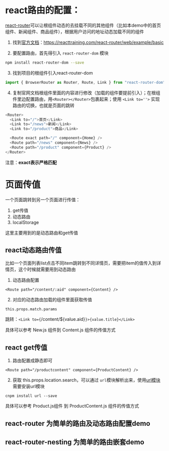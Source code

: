 # react路由的配置：

[react-router](https://github.com/ReactTraining/react-router)可以让根组件动态的去挂载不同的其他组件（比如本demo中的首页组件、新闻组件、商品组件），根据用户访问的地址动态加载不同的组件

1. 找到[官方文档](https://reacttraining.com/react-router/web/example/basic)：https://reacttraining.com/react-router/web/example/basic

2. 要配置路由，首先得引入 `react-router-dom` 模块

```sh
npm install react-router-dom --save
```

3. 找到项目的根组件引入react-router-dom

```js
import { BrowserRouter as Router, Route, Link } from "react-router-dom"
```

4. 复制官网文档根组件里面的内容进行修改（加载的组件要提前引入）；在根组件里边配置路由，用`<Router></Router>`包裹起来；使用 `<Link to=''>` 实现路由的切换，也就是页面的跳转


```js
<Router>
  <Link to="/">首页</Link>
  <Link to="/news">新闻</Link>
  <Link to="/product">商品</Link>

  <Route exact path="/" component={Home} />
  <Route path="/news" component={News} />    
  <Route path="/product" component={Product} />   
</Router>
```

注意：**exact表示严格匹配**

# 页面传值

一个页面跳转到另一个页面进行传值：

1. get传值
2. 动态路由
3. localStorage

这里主要用到的是动态路由和get传值

## react动态路由传值

比如一个页面列表list点击不同item跳转到不同详情页，需要把item的值传入到详情页，这个时候就需要用到动态路由

1. 动态路由配置

`<Route path="/content/:aid" component={Content} />`

2. 对应的动态路由加载的组件里面获取传值

`this.props.match.params`

跳转：`<Link to={`/content/${value.aid}`}>{value.title}</Link>`

具体可以参考 New.js 组件到 Content.js 组件的传值方式

## react get传值  

1. 路由配置成静态即可

`<Route path="/productcontent" component={ProductContent} />`

2. 获取 this.props.location.search，可以通过 `url`模块解析出来，使用[url模块](https://www.npmjs.com/package/url)需要安装url模块

`cnpm install url --save`

具体可以参考 Product.js组件 到 ProductContent.js 组件的传值方式

## react-router 为简单的路由及动态路由配置demo

## react-router-nesting 为简单的路由嵌套demo